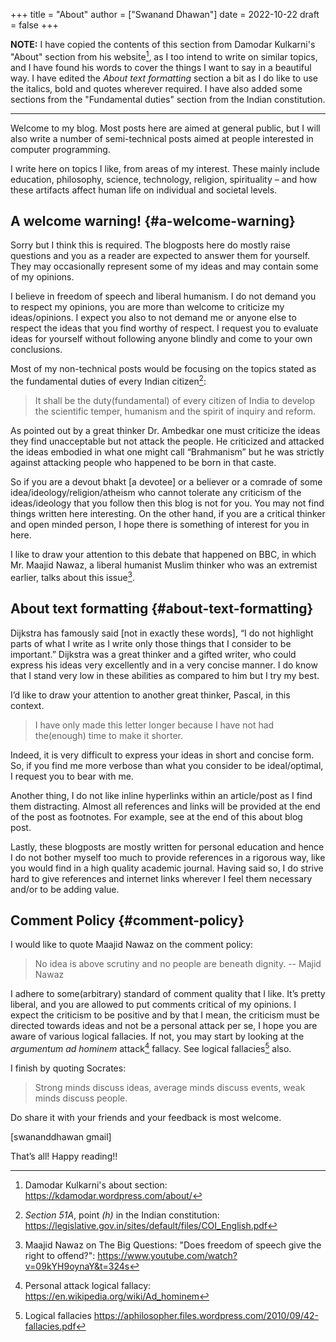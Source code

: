 +++
title = "About"
author = ["Swanand Dhawan"]
date = 2022-10-22
draft = false
+++

**NOTE:** I have copied the contents of this section from Damodar Kulkarni's "About" section from his
website[^fn:1], as I too intend to write on similar topics, and I have found
his words to cover the things I want to say in a beautiful way.  I have edited the _About text
formatting_ section a bit as I do like to use the italics, bold and quotes wherever required.  I
have also added some sections from the "Fundamental duties" section from the Indian constitution.

---

Welcome to my blog. Most posts here are aimed at general public, but I will also write a number of
semi-technical posts aimed at people interested in computer programming.

I write here on topics I like, from areas of my interest. These mainly include education,
philosophy, science, technology, religion, spirituality – and how these artifacts affect human life
on individual and societal levels.


## A welcome warning! {#a-welcome-warning}

Sorry but I think this is required. The blogposts here do mostly raise questions and you as a reader
are expected to answer them for yourself. They may occasionally represent some of my ideas and may
contain some of my opinions.

I believe in freedom of speech and liberal humanism. I do not demand you to respect my opinions, you
are more than welcome to criticize my ideas/opinions. I expect you also to not demand me or anyone
else to respect the ideas that you find worthy of respect. I request you to evaluate ideas for
yourself without following anyone blindly and come to your own conclusions.

Most of my non-technical posts would be focusing on the topics stated as the fundamental duties
of every Indian citizen[^fn:2]:

> It shall be the duty(fundamental) of every citizen of India to develop the scientific temper,
> humanism and the spirit of inquiry and reform.

As pointed out by a great thinker Dr. Ambedkar one must criticize the ideas they find unacceptable
but not attack the people. He criticized and attacked the ideas embodied in what one might call
“Brahmanism” but he was strictly against attacking people who happened to be born in that caste.

So if you are a devout bhakt [a devotee] or a believer or a comrade of some
idea/ideology/religion/atheism who cannot tolerate any criticism of the ideas/ideology that you
follow then this blog is not for you. You may not find things written here interesting. On the
other hand, if you are a critical thinker and open minded person, I hope there is something of
interest for you in here.

I like to draw your attention to this debate that happened on BBC, in which Mr. Maajid Nawaz, a
liberal humanist Muslim thinker who was an extremist earlier, talks about this issue[^fn:3].


## About text formatting {#about-text-formatting}

Dijkstra has famously said [not in exactly these words], “I do not highlight parts of what I write
as I write only those things that I consider to be important.” Dijkstra was a great thinker and a
gifted writer, who could express his ideas very excellently and in a very concise manner. I do
know that I stand very low in these abilities as compared to him but I try my best.

I’d like to draw your attention to another great thinker, Pascal, in this context.

> I have only made this letter longer because I have not had the(enough) time to make it shorter.

Indeed, it is very difficult to express your ideas in short and concise form. So, if you
find me more verbose than what you consider to be ideal/optimal, I request you to bear with me.

Another thing, I do not like inline hyperlinks within an article/post as I find them
distracting. Almost all references and links will be provided at the end of the post as
footnotes. For example, see at the end of this about blog post.

Lastly, these blogposts are mostly written for personal education and hence I do not bother myself
too much to provide references in a rigorous way, like you would find in a high quality academic
journal. Having said so, I do strive hard to give references and internet links wherever I feel
them necessary and/or to be adding value.


## Comment Policy {#comment-policy}

I would like to quote Maajid Nawaz on the comment policy:

> No idea is above scrutiny and no people are beneath dignity.
>   -- Majid Nawaz

I adhere to some(arbitrary) standard of comment quality that I like. It’s pretty liberal, and you
are allowed to put comments critical of my opinions. I expect the criticism to be positive and by
that I mean, the criticism must be directed towards ideas and not be a personal attack per se, I
hope you are aware of various logical fallacies. If not, you may start by looking at the
_argumentum ad hominem_ attack[^fn:4] fallacy. See logical fallacies[^fn:5] also.

I finish by quoting Socrates:

> Strong minds discuss ideas, average minds discuss events, weak minds discuss people.

Do share it with your friends and your feedback is most welcome.

[swananddhawan gmail]

That’s all! Happy reading!!

[^fn:1]: Damodar Kulkarni's about section: <https://kdamodar.wordpress.com/about/>
[^fn:2]: _Section 51A_, point _(h)_ in the Indian constitution: <https://legislative.gov.in/sites/default/files/COI_English.pdf>
[^fn:3]: Maajid Nawaz on The Big Questions: "Does freedom of speech give the right to offend?": <https://www.youtube.com/watch?v=09kYH9oynaY&t=324s>
[^fn:4]: Personal attack logical fallacy: <https://en.wikipedia.org/wiki/Ad_hominem>
[^fn:5]: Logical fallacies <https://aphilosopher.files.wordpress.com/2010/09/42-fallacies.pdf>
